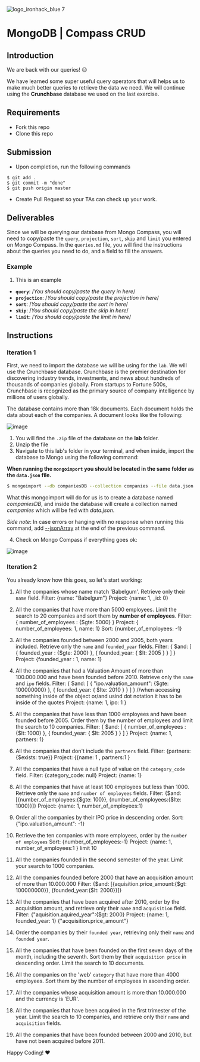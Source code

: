 ![logo_ironhack_blue 7](https://user-images.githubusercontent.com/23629340/40541063-a07a0a8a-601a-11e8-91b5-2f13e4e6b441.png)

# MongoDB | Compass CRUD

## Introduction

We are back with our queries! :wink:

We have learned some super useful query operators that will helps us to make much better queries to retrieve the data we need. We will continue using the **Crunchbase** database we used on the last exercise.

## Requirements

- Fork this repo
- Clone this repo

## Submission

- Upon completion, run the following commands

```
$ git add .
$ git commit -m "done"
$ git push origin master
```

- Create Pull Request so your TAs can check up your work.

## Deliverables

Since we will be querying our database from Mongo Compass, you will need to copy/paste the `query`, `projection`, `sort`, `skip` and `limit` you entered on Mongo Compass. In the `queries.md` file, you will find the instructions about the queries you need to do, and a field to fill the answers.

### Example

1. This is an example

- **`query`**: /_You should copy/paste the query in here_/
- **`projection`**: /_You should copy/paste the projection in here_/
- **`sort`**: /_You should copy/paste the sort in here_/
- **`skip`**: /_You should copy/paste the skip in here_/
- **`limit`**: /_You should copy/paste the limit in here_/

## Instructions

### Iteration 1

First, we need to import the database we will be using for the `lab`. We will use the Crunchbase database. Crunchbase is the premier destination for discovering industry trends, investments, and news about hundreds of thousands of companies globally. From startups to Fortune 500s, Crunchbase is recognized as the primary source of company intelligence by millions of users globally.

The database contains more than 18k documents. Each document holds the data about each of the companies. A document looks like the following:

![image](https://user-images.githubusercontent.com/23629340/36494916-d6db1770-1733-11e8-903e-5119b3c1b688.png)

1. You will find the `.zip` file of the database on the **lab** folder.
2. Unzip the file
3. Navigate to this lab's folder in your terminal, and when inside, import the database to Mongo using the following command:

**When running the `mongoimport` you should be located in the same folder as the `data.json` file.**

```bash
$ mongoimport --db companiesDB --collection companies --file data.json
```

What this mongoimport will do for us is to create a database named _companiesDB_, and inside the database will create a collection named _companies_ which will be fed with _data.json_.

_Side note_: In case errors or hanging with no response when running this command, add [--jsonArray](https://docs.mongodb.com/manual/reference/program/mongoimport/#cmdoption-mongoimport-jsonarray) at the end of the previous command.

4. Check on Mongo Compass if everything goes ok:

![image](https://user-images.githubusercontent.com/23629340/36534191-1f1bc5ec-17c6-11e8-9463-4945679b98c0.png)

### Iteration 2

You already know how this goes, so let's start working:

1. All the companies whose name match 'Babelgum'. Retrieve only their `name` field.
Filter: {name: "Babelgum"}
Project: {name: 1, _id: 0}
2. All the companies that have more than 5000 employees. Limit the search to 20 companies and sort them by **number of employees**.
Filter: { number_of_employees : {$gte: 5000} }
Project: { number_of_employees: 1, name: 1}
Sort: {number_of_employees: -1}
3. All the companies founded between 2000 and 2005, both years included. Retrieve only the `name` and `founded_year` fields.
Filter: { $and: [ { founded_year : {$gte: 2000} }, { founded_year: { $lt: 2005 } } ] }
Project: {founded_year : 1, name: 1}
4. All the companies that had a Valuation Amount of more than 100.000.000 and have been founded before 2010. Retrieve only the `name` and `ipo` fields.
Filter: { $and: [ { "ipo.valuation_amount": {$gte: 100000000} }, { founded_year: { $lte: 2010 } } ] }  //when accessing something inside of the object or/and usind dot notation it has to be inside of the quotes
Project: {name: 1, ipo: 1 }
5. All the companies that have less than 1000 employees and have been founded before 2005. Order them by the number of employees and limit the search to 10 companies.
Filter: { $and: [ { number_of_employees : {$lt: 1000} }, { founded_year: { $lt: 2005 } } ] }
Project: {name: 1, partners: 1}
6. All the companies that don't include the `partners` field.
Filter: {partners:{$exists: true}}
Project: {{name: 1 , partners:1 }
7. All the companies that have a null type of value on the `category_code` field.
Filter: {category_code: null}
Project: {name: 1}

8. All the companies that have at least 100 employees but less than 1000. Retrieve only the `name` and `number of employees` fields.
Filter: {$and: [{number_of_employees:{$gte: 100}}, {number_of_employees:{$lte: 1000}}]}
Project: {name: 1, number_of_employees:1}

9. Order all the companies by their IPO price in descending order.
Sort: {"ipo.valuation_amount": -1}

10. Retrieve the ten companies with more employees, order by the `number of employees`
Sort: {number_of_employees:-1}
Project: {name: 1, number_of_employees:1 }
limit 10

11. All the companies founded in the second semester of the year. Limit your search to 1000 companies.

12. All the companies founded before 2000 that have an acquisition amount of more than 10.000.000
Filter: {$and: [{aquisition.price_amount:{$gt: 100000000}}, {founded_year:{$lt: 2000}}]}

13. All the companies that have been acquired after 2010, order by the acquisition amount, and retrieve only their `name` and `acquisition` field.
Filter: {"aquisition.aquired_year":{$gt: 2000}
Project: {name: 1, founded_year: 1}
{"acquisition.price_amount"}

14. Order the companies by their `founded year`, retrieving only their `name` and `founded year`.

15. All the companies that have been founded on the first seven days of the month, including the seventh. Sort them by their `acquisition price` in descending order. Limit the search to 10 documents.

16. All the companies on the 'web' `category` that have more than 4000 employees. Sort them by the number of employees in ascending order.

17. All the companies whose acquisition amount is more than 10.000.000 and the currency is 'EUR'.

18. All the companies that have been acquired in the first trimester of the year. Limit the search to 10 companies, and retrieve only their `name` and `acquisition` fields.

19. All the companies that have been founded between 2000 and 2010, but have not been acquired before 2011.

Happy Coding! :heart:
